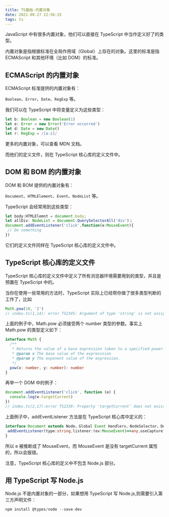 ```yaml
---
title: TS基础-内置对象
date: 2021-08-27 22:56:15
tags: ts
---
```


JavaScript 中有很多内置对象，他们可以直接在 TypeScript 中当作定义好了的类型。

内置对象是指根据标准在全局作用域（Global）上存在的对象。这里的标准是指 ECMAScript 和其他环境（比如 DOM）的标准。

<!-- more -->

## ECMAScript 的内置对象

ECMAScript 标准提供的内置对象有：

`Boolean`、`Error`、`Date`、`RegExp` 等。

我们可以在 TypeScript 中将变量定义为这些类型：

```ts
let b: Boolean = new Boolean(1)
let e: Error = new Error('Error occurred')
let d: Date = new Date()
let r: RegExp = /[a-z]/
```

更多的内置对象，可以查看 MDN 文档。

而他们的定义文件，则在 TypeScript 核心库的定义文件中。

## DOM 和 BOM 的内置对象

DOM 和 BOM 提供的内置对象有：

`Document`、`HTMLElement`、`Event`、`NodeList` 等。

TypeScript 会经常用到这些类型：

```ts
let body:HTMLElemnt = document.body;
let allDiv: NodeList = document.QuerySelectorAll('div')；
document.addEventListener('click',function(e:MouseEvent){
 // Do something
})
```

它们的定义文件同样在 TypeScript 核心库的定义文件中。

## TypeScript 核心库的定义文件

TypeScript 核心库的定义文件中定义了所有浏览器环境需要用到的类型，并且是预置在 TypeScript 中的。

当你在使用一些常用的方法时，TypeScript 实际上已经帮你做了很多类型判断的工作了，比如

```ts
Math.pow(10, '2')
// index.ts(1,14): error TS2345: Argument of type 'string' is not assignable to parameter of type 'number'.
```

上面的例子中，Math.pow 必须接受两个 number 类型的参数。事实上 Math.pow 的类型定义如下：

```ts
interface Math {
  /**
   * Returns the value of a base expression taken to a specified power.
   * @param x The base value of the expresssion
   * @param y The exponent value of the expression.
   */
  pow(x: number, y: number): number
}
```

再举一个 DOM 中的例子：

```ts
document.addEventListener('click', function (e) {
  console.log(e.targetCurrent)
})
// index.ts(2,17):error TS2339: Property 'targetCurrent' does not exist on type 'MouseEvent'.
```

上面例子中，addEventListener 方法是在 TypeScript 核心库中定义的：

```ts
interface Document extends Node，Global Event Handlers，NodeSelector，DocumentEvent{
 addEventListener(type:string,listener:(ev:MouseEvent)=>any,useCapture?:boolean):void;
}
```

所以 e 被推断成了 MouseEvent，而 MouseEvent 是没有 targetCurrent 属性的，所以会报错。

注意，TypeScript 核心库的定义中不包含 Node.js 部分。

## 用 TypeScript 写 Node.js

Node.js 不是内置对象的一部分，如果想用 TypeScript 写 Node.js,则需要引入第三方声明文件：

```ts
npm install @types/node --save-dev
```
